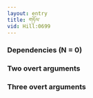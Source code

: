 ```yaml
---
layout: entry
title: གཏོལ་
vid: Hill:0699
---
```

### Dependencies (N = 0)


### Two overt arguments


### Three overt arguments
